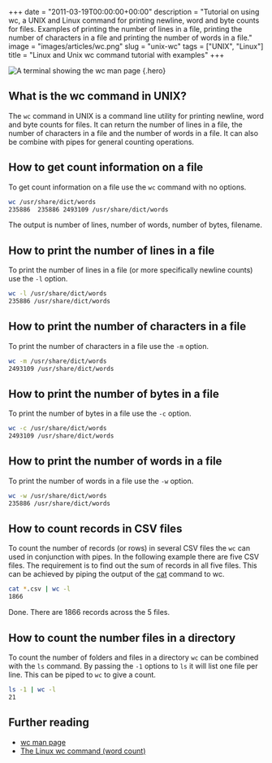 +++
date = "2011-03-19T00:00:00+00:00"
description = "Tutorial on using wc, a UNIX and Linux command for printing newline, word and byte counts for files. Examples of printing the number of lines in a file, printing the number of characters in a file and printing the number of words in a file."
image = "images/articles/wc.png"
slug = "unix-wc"
tags = ["UNIX", "Linux"]
title = "Linux and Unix wc command tutorial with examples"
+++

<!-- prettier-ignore -->
![A terminal showing the wc man page][3]
{.hero}

## What is the wc command in UNIX?

The `wc` command in UNIX is a command line utility for printing newline, word
and byte counts for files. It can return the number of lines in a file, the
number of characters in a file and the number of words in a file. It can also be
combine with pipes for general counting operations.

## How to get count information on a file

To get count information on a file use the `wc` command with no options.

```sh
wc /usr/share/dict/words
235886  235886 2493109 /usr/share/dict/words
```

The output is number of lines, number of words, number of bytes, filename.

## How to print the number of lines in a file

To print the number of lines in a file (or more specifically newline counts) use
the `-l` option.

```sh
wc -l /usr/share/dict/words
235886 /usr/share/dict/words
```

## How to print the number of characters in a file

To print the number of characters in a file use the `-m` option.

```sh
wc -m /usr/share/dict/words
2493109 /usr/share/dict/words
```

## How to print the number of bytes in a file

To print the number of bytes in a file use the `-c` option.

```sh
wc -c /usr/share/dict/words
2493109 /usr/share/dict/words
```

## How to print the number of words in a file

To print the number of words in a file use the `-w` option.

```sh
wc -w /usr/share/dict/words
235886 /usr/share/dict/words
```

## How to count records in CSV files

To count the number of records (or rows) in several CSV files the `wc` can used
in conjunction with pipes. In the following example there are five CSV files.
The requirement is to find out the sum of records in all five files. This can be
achieved by piping the output of the [cat][2] command to wc.

```sh
cat *.csv | wc -l
1866
```

Done. There are 1866 records across the 5 files.

## How to count the number files in a directory

To count the number of folders and files in a directory `wc` can be combined
with the `ls` command. By passing the `-1` options to `ls` it will list one file
per line. This can be piped to `wc` to give a count.

```sh
ls -1 | wc -l
21
```

## Further reading

- [wc man page][1]
- [The Linux wc command (word count)][2]

[1]: http://linux.die.net/man/1/wc
[2]: http://alvinalexander.com/unix/edu/examples/wc.shtml
[3]: /images/articles/wc.png

